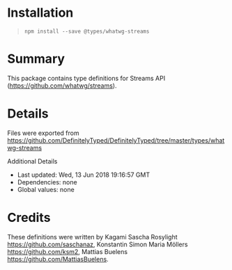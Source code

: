 # Installation
> `npm install --save @types/whatwg-streams`

# Summary
This package contains type definitions for Streams API (https://github.com/whatwg/streams).

# Details
Files were exported from https://github.com/DefinitelyTyped/DefinitelyTyped/tree/master/types/whatwg-streams

Additional Details
 * Last updated: Wed, 13 Jun 2018 19:16:57 GMT
 * Dependencies: none
 * Global values: none

# Credits
These definitions were written by Kagami Sascha Rosylight <https://github.com/saschanaz>, Konstantin Simon Maria Möllers <https://github.com/ksm2>, Mattias Buelens <https://github.com/MattiasBuelens>.
